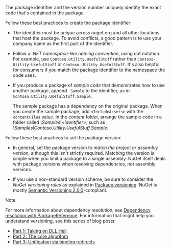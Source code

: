 The package identifier and the version number uniquely identify the exact code that's contained in the package.

Follow these best practices to create the package identifier:

- The identifier must be *unique* across nuget.org and all other locations that host the package. To avoid conflicts, a good pattern is to use your company name as the first part of the identifier.
- Follow a *.NET namespace-like naming convention*, using dot notation. For example, use `Contoso.Utility.UsefulStuff` rather than `Contoso-Utility-UsefulStuff` or `Contoso_Utility_UsefulStuff`. It's also helpful for consumers if you match the package identifier to the namespace the code uses.
- If you produce a package of *sample code* that demonstrates how to use another package, append `.Sample` to the identifier, as in `Contoso.Utility.UsefulStuff.Sample`.

  The sample package has a dependency on the original package. When you create the sample package, add `<IncludeAssets>` with the `contentFiles` value. In the *content* folder, arrange the sample code in a folder called *\\Samples\\\<identifier>*, such as *\\Samples\\Contoso.Utility.UsefulStuff.Sample*.

Follow these best practices to set the package version:

- In general, set the package version to *match the project or assembly version*, although this isn't strictly required. Matching the version is simple when you limit a package to a single assembly. NuGet itself deals with package versions when resolving dependencies, not assembly versions.

- If you use a non-standard version scheme, be sure to consider the *NuGet versioning rules* as explained in [Package versioning](../../concepts/package-versioning.md). NuGet is mostly [Semantic Versioning 2.0.0](../../concepts/package-versioning.md#semantic-versioning-200)-compliant.

>[!NOTE]
> For more information about dependency resolution, see [Dependency resolution with PackageReference](../../concepts/dependency-resolution.md#dependency-resolution-with-packagereference). For information that might help you understand versioning, see this series of blog posts:
>
> - [Part 1: Taking on DLL Hell](https://blog.davidebbo.com/2011/01/nuget-versioning-part-1-taking-on-dll.html)
> - [Part 2: The core algorithm](https://blog.davidebbo.com/2011/01/nuget-versioning-part-2-core-algorithm.html)
> - [Part 3: Unification via binding redirects](https://blog.davidebbo.com/2011/01/nuget-versioning-part-3-unification-via.html)
